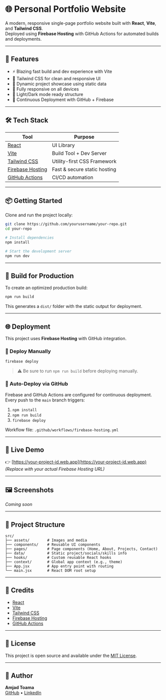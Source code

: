 # 🌐 Personal Portfolio Website

A modern, responsive single-page portfolio website built with **React**, **Vite**, and **Tailwind CSS**.  
Deployed using **Firebase Hosting** with GitHub Actions for automated builds and deployments.

---

## 🚀 Features

- ⚡ Blazing fast build and dev experience with Vite
- 🎨 Tailwind CSS for clean and responsive UI
- 📁 Dynamic project showcase using static data
- 📱 Fully responsive on all devices
- 🌙 Light/Dark mode ready structure
- 🔄 Continuous Deployment with GitHub + Firebase

---

## 🛠 Tech Stack

| Tool            | Purpose                            |
|-----------------|-------------------------------------|
| [React](https://reactjs.org/)       | UI Library                         |
| [Vite](https://vitejs.dev/)         | Build Tool + Dev Server            |
| [Tailwind CSS](https://tailwindcss.com/) | Utility-first CSS Framework        |
| [Firebase Hosting](https://firebase.google.com/products/hosting) | Fast & secure static hosting       |
| [GitHub Actions](https://github.com/features/actions) | CI/CD automation                   |

---

## 📦 Getting Started

Clone and run the project locally:

```bash
git clone https://github.com/yourusername/your-repo.git
cd your-repo

# Install dependencies
npm install

# Start the development server
npm run dev
```

---

## 🔧 Build for Production

To create an optimized production build:

```bash
npm run build
```

This generates a `dist/` folder with the static output for deployment.

---

## 🌐 Deployment

This project uses **Firebase Hosting** with GitHub integration.

### 🚀 Deploy Manually

```bash
firebase deploy
```

> ⚠️ Be sure to run `npm run build` before deploying manually.

### 🔄 Auto-Deploy via GitHub

Firebase and GitHub Actions are configured for continuous deployment.  
Every push to the `main` branch triggers:

1. `npm install`
2. `npm run build`
3. `firebase deploy`

Workflow file: `.github/workflows/firebase-hosting.yml`

---

## 🔗 Live Demo

👉 [https://your-project-id.web.app](https://your-project-id.web.app)  
*(Replace with your actual Firebase Hosting URL)*

---

## 🖼 Screenshots

<!-- Add screenshots or GIFs of your site here -->
*Coming soon*

---

## 📁 Project Structure

```
src/
├── assets/        # Images and media
├── components/    # Reusable UI components
├── pages/         # Page components (Home, About, Projects, Contact)
├── data/          # Static project/socials/skills info
├── hooks/         # Custom reusable React hooks
├── context/       # Global app context (e.g., theme)
├── App.jsx        # App entry point with routing
└── main.jsx       # React DOM root setup
```

---

## 🙏 Credits

- [React](https://reactjs.org/)
- [Vite](https://vitejs.dev/)
- [Tailwind CSS](https://tailwindcss.com/)
- [Firebase Hosting](https://firebase.google.com/docs/hosting)
- [GitHub Actions](https://docs.github.com/en/actions)

---

## 📃 License

This project is open source and available under the [MIT License](LICENSE).

---

## 👤 Author

**Amjad Toama**  
[GitHub](https://github.com/Amjad-Toama) • [LinkedIn](https://www.linkedin.com/in/amjadto/)
